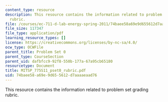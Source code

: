 ```yaml
---
content_type: resource
description: This resource contains the information related to problem set grading
  rubric.
file: /courses/ec-711-d-lab-energy-spring-2011/74baee58a69e9d655612d7aaaaeaad76_MITSP_775S11_pset0_rubric.pdf
file_size: 117347
file_type: application/pdf
learning_resource_types: []
license: https://creativecommons.org/licenses/by-nc-sa/4.0/
ocw_type: OCWFile
parent_title: Problem Set 0
parent_type: CourseSection
parent_uid: dafbfcc9-92f8-550b-177a-67a95cb65180
resourcetype: Document
title: MITSP_775S11_pset0_rubric.pdf
uid: 74baee58-a69e-9d65-5612-d7aaaaeaad76
---
```

This resource contains the information related to problem set grading rubric.
